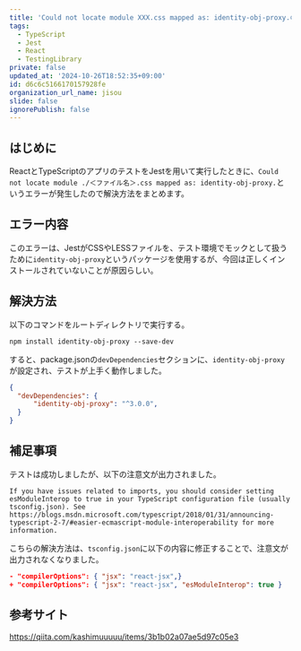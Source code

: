```yaml
---
title: 'Could not locate module XXX.css mapped as: identity-obj-proxy.のエラー解決方法'
tags:
  - TypeScript
  - Jest
  - React
  - TestingLibrary
private: false
updated_at: '2024-10-26T18:52:35+09:00'
id: d6c6c5166170157928fe
organization_url_name: jisou
slide: false
ignorePublish: false
---
```

## はじめに
ReactとTypeScriptのアプリのテストをJestを用いて実行したときに、`Could not locate module ./＜ファイル名＞.css mapped as: identity-obj-proxy.`というエラーが発生したので解決方法をまとめます。

## エラー内容
このエラーは、JestがCSSやLESSファイルを、テスト環境でモックとして扱うために`identity-obj-proxy`というパッケージを使用するが、今回は正しくインストールされていないことが原因らしい。

## 解決方法
以下のコマンドをルートディレクトリで実行する。
```terminal:terminal
npm install identity-obj-proxy --save-dev
```

すると、package.jsonの`devDependencies`セクションに、`identity-obj-proxy`が設定され、テストが上手く動作しました。

```json:package.json
{
  "devDependencies": {
      "identity-obj-proxy": "^3.0.0",
  }
}
```

## 補足事項
テストは成功しましたが、以下の注意文が出力されました。
```terminal:terminal
If you have issues related to imports, you should consider setting esModuleInterop to true in your TypeScript configuration file (usually tsconfig.json). See https://blogs.msdn.microsoft.com/typescript/2018/01/31/announcing-typescript-2-7/#easier-ecmascript-module-interoperability for more information.
```
こちらの解決方法は、`tsconfig.json`に以下の内容に修正することで、注意文が出力されなくなりました。
```diff_json:tsconfig.json
- "compilerOptions": { "jsx": "react-jsx",}
+ "compilerOptions": { "jsx": "react-jsx", "esModuleInterop": true }

```

## 参考サイト

https://qiita.com/kashimuuuuu/items/3b1b02a07ae5d97c05e3
